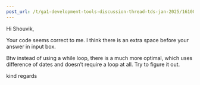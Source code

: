 ```yaml
---
post_url: /t/ga1-development-tools-discussion-thread-tds-jan-2025/161083/36
---
```

Hi Shouvik,

Your code seems correct to me. I think there is an extra space before your answer in input box.

Btw instead of using a while loop, there is a much more optimal, which uses difference of dates and doesn’t require a loop at all. Try to figure it out.

kind regards